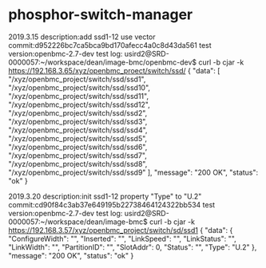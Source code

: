 # phosphor-switch-manager
2019.3.15
description:add ssd1-12 use vector
commit:d952226bc7ca5bca9bd170afecc4a0c8d43da561
test version:openbmc-2.7-dev
test log:
usird2@SRD-0000057:~/workspace/dean/image-bmc/openbmc-dev$ curl -b cjar -k https://192.168.3.65/xyz/openbmc_proect/switch/ssd/
{
  "data": [
    "/xyz/openbmc_project/switch/ssd/ssd1",
    "/xyz/openbmc_project/switch/ssd/ssd10",
    "/xyz/openbmc_project/switch/ssd/ssd11",
    "/xyz/openbmc_project/switch/ssd/ssd12",
    "/xyz/openbmc_project/switch/ssd/ssd2",
    "/xyz/openbmc_project/switch/ssd/ssd3",
    "/xyz/openbmc_project/switch/ssd/ssd4",
    "/xyz/openbmc_project/switch/ssd/ssd5",
    "/xyz/openbmc_project/switch/ssd/ssd6",
    "/xyz/openbmc_project/switch/ssd/ssd7",
    "/xyz/openbmc_project/switch/ssd/ssd8",
    "/xyz/openbmc_project/switch/ssd/ssd9"
  ],
  "message": "200 OK",
  "status": "ok"
}

2019.3.20
description:init ssd1-12 property "Type" to "U.2"
commit:cd90f84c3ab37e649195b22738464124322bb534
test version:openbmc-2.7-dev
test log:
usird2@SRD-0000057:~/workspace/dean/image-bmc$ curl -b cjar -k https://192.168.3.57/xyz/openbmc_project/switch/sd/ssd1
{
  "data": {
    "ConfigureWidth": "",
    "Inserted": "",
    "LinkSpeed": "",
    "LinkStatus": "",
    "LinkWidth": "",
    "PartitionID": "",
    "SlotAddr": 0,
    "Status": "",
    "Type": "U.2"
  },
  "message": "200 OK",
  "status": "ok"
}


